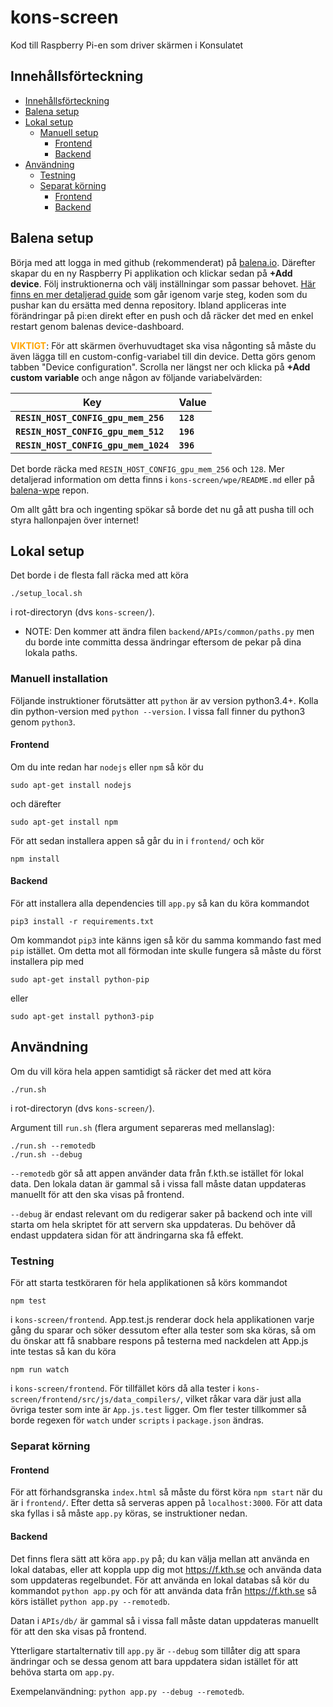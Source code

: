 # kons-screen
Kod till Raspberry Pi-en som driver skärmen i Konsulatet
## Innehållsförteckning

* [Innehållsförteckning](#innehållsförteckning)
* [Balena setup](#balena-setup)
* [Lokal setup](#lokal-setup)
    * [Manuell setup](#manuell-setup)
        * [Frontend](#frontend)
        * [Backend](#backend)
* [Användning](#användning)
	* [Testning](#testning)
	* [Separat körning](#separat-körning)
	    * [Frontend](#separat-körning)
	    * [Backend](#separat-körning)

## Balena setup
Börja med att logga in med github (rekommenderat) på [balena.io](https://www.balena.io/). Därefter skapar du en ny Raspberry Pi applikation och klickar sedan på **+Add device**. Följ instruktionerna och välj inställningar som passar behovet. [Här finns en mer detaljerad guide](https://www.balena.io/docs/learn/getting-started/raspberrypi3/nodejs/#adding-your-first-device) som går igenom varje steg, koden som du pushar kan du ersätta med denna repository. Ibland appliceras inte förändringar på pi:en direkt efter en push och då räcker det med en enkel restart genom balenas device-dashboard.

<span style="color:orange">**VIKTIGT**</span>: För att skärmen överhuvudtaget ska visa någonting så måste du även lägga till en custom-config-variabel till din device. Detta görs genom tabben "Device configuration". Scrolla ner längst ner och klicka på **+Add custom variable** och ange någon av följande variabelvärden:

| Key                                 | Value
|-------------------------------------|----------
|**`RESIN_HOST_CONFIG_gpu_mem_256`**  | **`128`**
|**`RESIN_HOST_CONFIG_gpu_mem_512`**  | **`196`**
|**`RESIN_HOST_CONFIG_gpu_mem_1024`** | **`396`**

Det borde räcka med `RESIN_HOST_CONFIG_gpu_mem_256` och `128`. Mer detaljerad information om detta finns i `kons-screen/wpe/README.md` eller på [balena-wpe](https://github.com/balena-io-projects/balena-wpe/blob/master/README.md) repon.

Om allt gått bra och ingenting spökar så borde det nu gå att pusha till och styra hallonpajen över internet!

## Lokal setup
Det borde i de flesta fall räcka med att köra

    ./setup_local.sh

i rot-directoryn (dvs `kons-screen/`). 
* NOTE: Den kommer att ändra filen `backend/APIs/common/paths.py` 
men du borde inte committa dessa ändringar eftersom de pekar på dina lokala paths.

### Manuell installation
Följande instruktioner förutsätter att `python` är av version python3.4+.
Kolla din python-version med `python --version`. I vissa fall finner du python3 genom `python3`.
#### Frontend
Om du inte redan har `nodejs` eller `npm` så kör du

    sudo apt-get install nodejs

och därefter

    sudo apt-get install npm

För att sedan installera appen så går du in i `frontend/` och kör

    npm install

#### Backend
För att installera alla dependencies till `app.py` så kan du köra kommandot

    pip3 install -r requirements.txt

Om kommandot `pip3` inte känns igen så kör du samma kommando fast med `pip` istället.
Om detta mot all förmodan inte skulle fungera så måste du först installera pip med

    sudo apt-get install python-pip

eller

    sudo apt-get install python3-pip

## Användning
Om du vill köra hela appen samtidigt så räcker det med att köra

    ./run.sh

i rot-directoryn (dvs `kons-screen/`).

Argument till `run.sh` (flera argument separeras med mellanslag):

    ./run.sh --remotedb
    ./run.sh --debug
`--remotedb` gör så att appen använder data från f.kth.se istället för lokal data.
Den lokala datan är gammal så i vissa fall måste datan uppdateras manuellt för att den
ska visas på frontend.

`--debug` är endast relevant om du redigerar saker på backend och inte vill starta om hela
 skriptet för att servern ska uppdateras. Du behöver då endast uppdatera sidan för att ändringarna
 ska få effekt.
 ### Testning
För att starta testköraren för hela applikationen så körs kommandot

    npm test

 i `kons-screen/frontend`. App.test.js renderar dock hela applikationen varje gång du sparar och söker dessutom efter alla tester som ska köras, så om du
 önskar att få snabbare respons på testerna med nackdelen att App.js inte testas
 så kan du köra

    npm run watch

 i `kons-screen/frontend`. För tillfället körs då alla tester i `kons-screen/frontend/src/js/data_compilers/`, vilket råkar vara där just alla övriga tester som inte är `App.js.test` ligger. Om fler tester tillkommer så borde regexen för `watch` under `scripts` i `package.json` ändras.

### Separat körning

#### Frontend
För att förhandsgranska `index.html` så måste du först köra `npm start` när du är i `frontend/`.
Efter detta så serveras appen på `localhost:3000`. För att data ska fyllas i så måste `app.py` köras,
se instruktioner nedan.

#### Backend
Det finns flera sätt att köra `app.py` på; du kan välja mellan att använda en lokal databas,
eller att koppla upp dig mot https://f.kth.se och använda data som uppdateras regelbundet.
För att använda en lokal databas så kör du kommandot `python app.py` och för att använda data
från https://f.kth.se så körs istället `python app.py --remotedb`.

Datan i `APIs/db/` är gammal
så i vissa fall måste datan uppdateras manuellt för att den ska visas på frontend.

Ytterligare startalternativ till `app.py` är `--debug` som tillåter dig att spara ändringar och se dessa
genom att bara uppdatera sidan istället för att behöva starta om `app.py`.

Exempelanvändning: `python app.py --debug --remotedb`.
